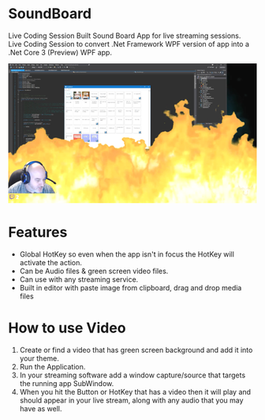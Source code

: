 # SoundBoard  
Live Coding Session Built Sound Board App for live streaming sessions.  
Live Coding Session to convert .Net Framework WPF version of app into a .Net Core 3 (Preview) WPF app.  
  
![Screenshot](Annotation.png)  
  
# Features  
- Global HotKey so even when the app isn't in focus the HotKey will activate the action.
- Can be Audio files & green screen video files.
- Can use with any streaming service.
- Built in editor with paste image from clipboard, drag and drop media files

# How to use Video
1) Create or find a video that has green screen background and add it into your theme.
2) Run the Application.
3) In your streaming software add a window capture/source that targets the running app SubWindow.
4) When you hit the Button or HotKey that has a video then it will play and should appear in your live stream, along with any audio that you may have as well.

